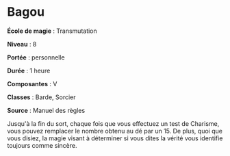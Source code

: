 # Bagou

**École de magie** : Transmutation

**Niveau** : 8

**Portée** : personnelle

**Durée** : 1 heure

**Composantes** : V

**Classes** : Barde, Sorcier

**Source** : Manuel des règles

Jusqu'à la fin du sort, chaque fois que vous effectuez un test de Charisme, vous pouvez remplacer le nombre obtenu au dé par un 15. De plus, quoi que vous disiez, la magie visant à déterminer si vous dites la vérité vous identifie toujours comme sincère.
